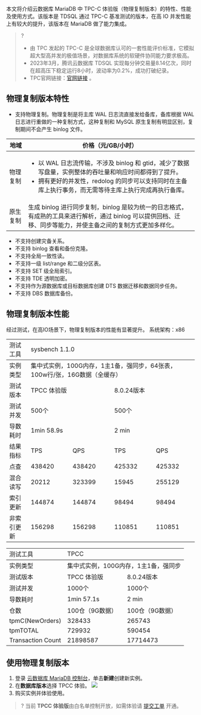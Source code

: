 本文将介绍云数据库 MariaDB 中 TPC-C 体验版（物理复制版本）的特性、性能及使用方式。该版本是 TDSQL 通过 TPC-C 基准测试的版本，在高 IO 并发性能上有较大的提升，该版本在 MariaDB 做了能力集成。
>? 
>- 由 TPC 发起的 TPC-C 是全球数据库认可的一套性能评价标准，它模拟超大型高并发的极值场景，对数据库系统的软硬件协同能力要求极高。
>- 2023年3月，腾讯云数据库 TDSQL 实现每分钟交易量8.14亿次，同时在超高压下稳定运行8小时，波动率为0.2%，成功打破纪录。
>- TPC官网链接：[官网链接](https://www.tpc.org/tpcc/results/tpcc_results5.asp?print=false&orderby=tpm&sortby=desc) 。

## 物理复制版本特性
- 支持物理复制。物理复制是将主库 WAL 日志流直接发给备库，备库根据 WAL 日志进行重做的一种复制方式，这种复制和 MySQL 原生复制有明显区别，复制期间不会产生 binlog 文件。

 <table>
 <thread>
 <tr><th width=10%>地域</th><th>价格（元/GB/小时）</th></tr>
 </thread>
 <tbody>
 <tr>
 <td>物理复制</td><td><ul><li>以 WAL 日志流传输，不涉及 binlog 和 gtid，减少了数据写盘量，实例整体的吞吐量和响应时间都得到了提升。</li><li>拥有更好的并发性，redolog 的同步可以支持同时在主备库上执行事务，而无需等待主库上执行完成再执行备库。</li></ul></td>
 </tr>
 <tr>
 <td>原生复制</td><td>生成 binlog 进行同步复制，binlog 是较为统一的日志格式，有成熟的工具来进行解析，通过 binlog 可以提供回档、迁移、同步等能力，并使主备之间的复制方式更加多样化。</td>
 </tr>
 </tbody>
 </table>

- 不支持创建灾备关系。
- 不支持 binlog 查看和备份克隆。
- 不支持全局一致性读。
- 不支持一级 list/range 和二级分区表。
- 不支持 SET 级全局索引。
- 不支持 TDE 透明加密。
- 不支持作为源数据库或目标数据库创建 DTS 数据迁移和数据同步任务。
- 不支持 DBS 数据库备份。

## 物理复制版本性能
经过测试，在高IO场景下，物理复制版本的性能有显著提升。
系统架构：x86

<table>
<thread>
<tr><td>测试工具</td><td colspan=4>sysbench 1.1.0</td></tr>
</thread>
<tbody>
<tr>
<td>实例类型</td><td colspan=4>集中式实例，100G内存，1主1备，强同步，64张表，100w行/张，16G数据（全缓存）</td>
</tr>
<tr><td>测试版本</td><td colspan=2>TPCC 体验版</td><td  colspan=2>8.0.24版本</td></tr>
<tr><td>测试并发</td><td  colspan=2>500个</td><td colspan=2>500个</td></tr>
<tr><td>导数耗时</td><td colspan=2>1min 58.9s</td><td colspan=2>2 min</td></tr>
<tr><td>结果指标</td><td>TPS</td><td>QPS</td><td>TPS</td><td>QPS</td></tr>
<tr><td>点查</td><td>438420</td><td>438420</td><td>425332</td><td>425332</td></tr>
<tr><td>混合读写</td><td>20212</td><td>323399</td><td>15945</td><td>255129</td></tr>
<tr><td>索引更新</td><td>144874</td><td>144874</td><td>98494</td><td>98494</td></tr>
<tr><td>非索引更新</td><td>156298</td><td>156298</td><td>110851</td><td>110851</td></tr>
</tbody>
</table>

<table>
<thread>
<tr><td>测试工具</td><td colspan=4>TPCC</td></tr>
</thread>
<tbody>
<tr>
<td>实例类型</td><td colspan=4>集中式实例，100G内存，1主1备，强同步</td>
</tr>
<tr><td>测试版本</td><td colspan=2>TPCC 体验版</td><td  colspan=2>8.0.24版本</td></tr>
<tr><td>测试并发</td><td  colspan=2>1000个</td><td colspan=2>1000个</td></tr>
<tr><td>导数耗时</td><td colspan=2>1min 57.1s</td><td colspan=2>2 min</td></tr>
<tr><td>仓数</td><td colspan=2>100仓（9G数据）</td><td colspan=2>100仓（9G数据）</td></tr>
<tr><td>tpmC(NewOrders)</td><td colspan=2>328433</td><td colspan=2>265743</td></tr>
<tr><td>tpmTOTAL</td><td colspan=2>729932</td><td colspan=2>590454</td></tr>
<tr><td>Transaction Count</td><td colspan=2>21898587</td><td colspan=2>17714473</td></tr>
</tbody>
</table>

## 使用物理复制版本
1. 登录 [云数据库 MariaDB 控制台](https://console.cloud.tencent.com/mariadb)，单击**新建**创建新实例。
2. 在**数据库版本**选择 TPCC 体验。
![](https://qcloudimg.tencent-cloud.cn/raw/a1a727fbe5b043da9402520d959e5617.png)
3. 购买实例并体验使用。
>?  当前 **TPCC 体验版**由白名单控制开放，如需体验请 [提交工单](https://console.cloud.tencent.com/workorder/category) 开通。
